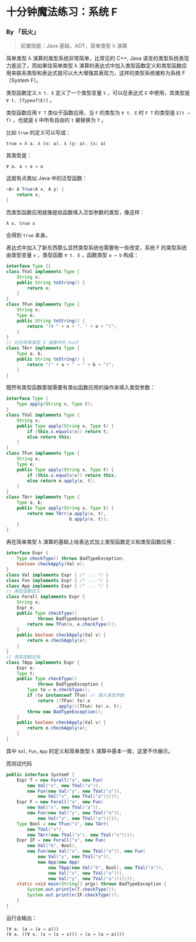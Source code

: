 # 十分钟魔法练习：系统 F

### By 「玩火」

> 前置技能：Java 基础，ADT，简单类型 λ 演算

简单类型 λ 演算的类型系统非常简单，比常见的 C++, Java 语言的类型系统表现力差远了。而如果往简单类型 λ 演算的表达式中加入类型函数定义和类型函数应用来联系类型和表达式就可以大大增强其表现力，这样的类型系统被称为系统 F （System F）。

类型函数定义 `Λ t. E` 定义了一个类型变量 `t` ，可以在表达式 `E` 中使用，其类型是 `∀ t. [Typeof(E)]` 。

类型函数应用 `F T` 类似于函数应用，当 `F` 的类型为 `∀ t. E` 时 `F T` 的类型是 `E(t → T)` ，也就是 `E` 中所有自由的 `t` 被替换为 `T` 。  

比如 `true` 的定义可以写成：

```
true = Λ a. λ (x: a). λ (y: a). (x: a)
```

其类型是：

```
∀ a. a → a → a
```

这就有点类似 Java 中的泛型函数：

```java
<A> A True(A x, A y) {
    return x;
}
```

而类型函数应用就像是给函数填入泛型参数的类型，像这样：

```
Λ x. true x
```

会得到 `true` 本身。

表达式中加入了新东西那么显然类型系统也需要有一些改变，系统 F 的类型系统由类型变量 `x` ，类型函数 `∀ t. E` ，函数类型 `a → b` 构成：

```java
interface Type {}
class TVal implements Type {
    String x;
    public String toString() {
        return x;
    }
}
class TFun implements Type {
    String x;
    Type e;
    public String toString() {
        return "(∀ " + x + ". " + e + ")";
    }
}
// 对应简单类型 λ 演算中的 FunT
class TArr implements Type {
    Type a, b;
    public String toString() {
        return "(" + a + " → " + b + ")";
    }
}
```

既然有类型函数那就需要有类似函数应用的操作来填入类型参数：

```java
interface Type {
    Type apply(String x, Type t);
}
class TVal implements Type {
    String x;
    public Type apply(String x, Type t) {
        if (this.x.equals(x)) return t;
        else return this;
    }
}
class TFun implements Type {
    String x;
    Type e;
    public Type apply(String x, Type t) {
        if (this.x.equals(x)) return this;
        else return e.apply(x, t);
    }
}
class TArr implements Type {
    Type a, b;
    public Type apply(String x, Type t) {
        return new TArr(a.apply(x, t), 
                        b.apply(x, t));
    }
}
```

再在简单类型 λ 演算的基础上给表达式加上类型函数定义和类型函数应用：

```java
interface Expr {
    Type checkType() throws BadTypeException;
    boolean checkApply(Val v);
}
class Val implements Expr { /* ... */ }
class Fun implements Expr { /* ... */ }
class App implements Expr { /* ... */ }
// 类型函数定义
class Forall implements Expr {
    String x;
    Expr e;
    public Type checkType() 
        	throws BadTypeException {
        return new TFun(x, e.checkType());
    }
    public boolean checkApply(Val v) {
        return e.checkApply(v);
    }
}
// 类型函数应用
class TApp implements Expr {
    Expr e;
    Type t;
    public Type checkType() 
        	throws BadTypeException {
        Type te = e.checkType();
        if (te instanceof TFun) // 填入类型参数
            return ((TFun) te).e
                   .apply(((TFun) te).x, t);
        throw new BadTypeException();
    }
    public boolean checkApply(Val v) {
        return e.checkApply(v);
    }
}
```

其中 `Val`, `Fun`, `App` 的定义和简单类型 λ 演算中基本一致，这里不作展示。

而测试代码

```java
public interface SystemF {
    Expr T = new Forall("a", new Fun(
        new Val("x", new TVal("a")),
        new Fun(new Val("y", new TVal("a")),
            new Val("x", new TVal("a")))));
    Expr F = new Forall("a", new Fun(
        new Val("x", new TVal("a")),
        new Fun(new Val("y", new TVal("a")),
            new Val("y", new TVal("a")))));
    Type Bool = new TFun("x", new TArr(
        new TVal("x"),
        new TArr(new TVal("x"), new TVal("x"))));
    Expr IF = new Forall("a", new Fun(
        new Val("b", Bool),
        new Fun(new Val("x", new TVal("a")), new Fun(
            new Val("y", new TVal("a")),
            new App(new App(
                new TApp(new Val("b", Bool), new TVal("a")),
                new Val("x", new TVal("a"))),
                new Val("y", new TVal("a")))))));
    static void main(String[] args) throws BadTypeException {
        System.out.println(T.checkType());
        System.out.println(IF.checkType());
    }
}
```

运行会输出：

```
(∀ a. (a → (a → a)))
(∀ a. ((∀ x. (x → (x → x))) → (a → (a → a))))
```


